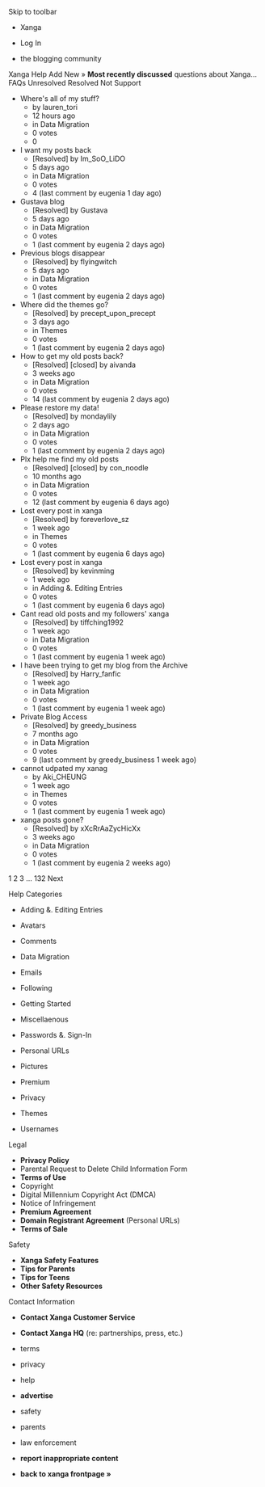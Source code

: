 Skip to toolbar

*   Xanga

*   Log In

*   the blogging community

Xanga Help Add New » **Most recently discussed** questions about Xanga… FAQs Unresolved Resolved Not Support

*   Where's all of my stuff?
    *   by lauren\_tori
    *   12 hours ago
    *   in Data Migration
    *   0 votes
    *   0
*   I want my posts back
    *   \[Resolved\] by Im\_SoO\_LiDO
    *   5 days ago
    *   in Data Migration
    *   0 votes
    *   4 (last comment by eugenia 1 day ago)
*   Gustava blog
    *   \[Resolved\] by Gustava
    *   5 days ago
    *   in Data Migration
    *   0 votes
    *   1 (last comment by eugenia 2 days ago)
*   Previous blogs disappear
    *   \[Resolved\] by flyingwitch
    *   5 days ago
    *   in Data Migration
    *   0 votes
    *   1 (last comment by eugenia 2 days ago)
*   Where did the themes go?
    *   \[Resolved\] by precept\_upon\_precept
    *   3 days ago
    *   in Themes
    *   0 votes
    *   1 (last comment by eugenia 2 days ago)
*   How to get my old posts back?
    *   \[Resolved\] \[closed\] by aivanda
    *   3 weeks ago
    *   in Data Migration
    *   0 votes
    *   14 (last comment by eugenia 2 days ago)
*   Please restore my data!
    *   \[Resolved\] by mondaylily
    *   2 days ago
    *   in Data Migration
    *   0 votes
    *   1 (last comment by eugenia 2 days ago)
*   Plx help me find my old posts
    *   \[Resolved\] \[closed\] by con\_noodle
    *   10 months ago
    *   in Data Migration
    *   0 votes
    *   12 (last comment by eugenia 6 days ago)
*   Lost every post in xanga
    *   \[Resolved\] by foreverlove\_sz
    *   1 week ago
    *   in Themes
    *   0 votes
    *   1 (last comment by eugenia 6 days ago)
*   Lost every post in xanga
    *   \[Resolved\] by kevinming
    *   1 week ago
    *   in Adding &. Editing Entries
    *   0 votes
    *   1 (last comment by eugenia 6 days ago)
*   Cant read old posts and my followers' xanga
    *   \[Resolved\] by tiffching1992
    *   1 week ago
    *   in Data Migration
    *   0 votes
    *   1 (last comment by eugenia 1 week ago)
*   I have been trying to get my blog from the Archive
    *   \[Resolved\] by Harry\_fanfic
    *   1 week ago
    *   in Data Migration
    *   0 votes
    *   1 (last comment by eugenia 1 week ago)
*   Private Blog Access
    *   \[Resolved\] by greedy\_business
    *   7 months ago
    *   in Data Migration
    *   0 votes
    *   9 (last comment by greedy\_business 1 week ago)
*   cannot udpated my xanag
    *   by Aki\_CHEUNG
    *   1 week ago
    *   in Themes
    *   0 votes
    *   1 (last comment by eugenia 1 week ago)
*   xanga posts gone?
    *   \[Resolved\] by xXcRrAaZycHicXx
    *   3 weeks ago
    *   in Data Migration
    *   0 votes
    *   1 (last comment by eugenia 2 weeks ago)

1 2 3 ... 132 Next

Help Categories

*   Adding &. Editing Entries
*   Avatars
*   Comments
*   Data Migration
*   Emails
*   Following
*   Getting Started
*   Miscellaenous

*   Passwords &. Sign-In
*   Personal URLs
*   Pictures
*   Premium
*   Privacy
*   Themes
*   Usernames

Legal

*   **Privacy Policy**
*   Parental Request to Delete Child Information Form
*   **Terms of Use**
*   Copyright
*   Digital Millennium Copyright Act (DMCA)
*   Notice of Infringement
*   **Premium Agreement**
*   **Domain Registrant Agreement** (Personal URLs)
*   **Terms of Sale**

Safety

*   **Xanga Safety Features**
*   **Tips for Parents**
*   **Tips for Teens**
*   **Other Safety Resources**

Contact Information

*   **Contact Xanga Customer Service**
*   **Contact Xanga HQ** (re: partnerships, press, etc.)

*   terms
*   privacy
*   help
*   **advertise**

*   safety
*   parents
*   law enforcement
*   **report inappropriate content**

*   **back to xanga frontpage »**